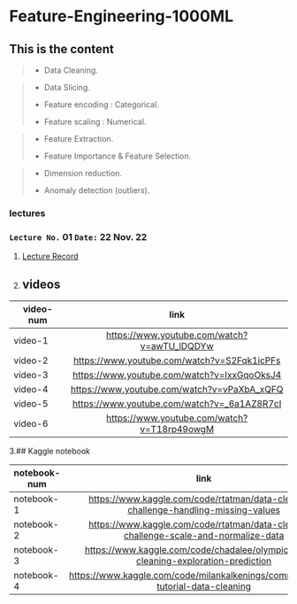 # Feature-Engineering-1000ML

## This is the  content

> - Data Cleaning.

>- Data Slicing.
>
>- Feature encoding : Categorical.
>
>- Feature scaling : Numerical.

>- Feature Extraction.
>
>- Feature Importance & Feature Selection.

>- Dimension reduction.
>
>- Anomaly detection (outliers).





### lectures
### `Lecture No.` 01  `Date:` 22 Nov. 22 
1. [Lecture Record](https://www.youtube.com/watch?v=IJuoeOj1HFg)
2. ## videos

| video-num  | link |
| ------------- |:-------------:|
| video-1     | https://www.youtube.com/watch?v=awTU_lDQDYw     |
| video-2    | https://www.youtube.com/watch?v=S2Fqk1icPFs     |
| video-3      | https://www.youtube.com/watch?v=IxxGqoOksJ4     |
| video-4     | https://www.youtube.com/watch?v=vPaXbA_xQFQ     |
| video-5     | https://www.youtube.com/watch?v=_6a1AZ8R7cI     |
| video-6     | https://www.youtube.com/watch?v=T18rp49owgM     |


3.## Kaggle notebook

| notebook-num  | link |
| ------------- |:-------------:|
| notebook-1     | https://www.kaggle.com/code/rtatman/data-cleaning-challenge-handling-missing-values     |
| notebook-2      | https://www.kaggle.com/code/rtatman/data-cleaning-challenge-scale-and-normalize-data     |
| notebook-3      | https://www.kaggle.com/code/chadalee/olympics-data-cleaning-exploration-prediction     |
| notebook-4      | https://www.kaggle.com/code/milankalkenings/comprehensive-tutorial-data-cleaning     |

